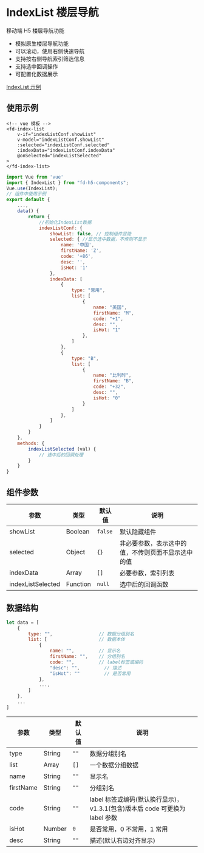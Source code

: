 # IndexList 楼层导航

移动端 H5 楼层导航功能

-   模拟原生楼层导航功能
-   可以滚动，使用右侧快速导航
-   支持按右侧导航索引筛选信息
-   支持选中回调操作
-   可配置化数据展示

[IndexList 示例](http://fd.peilian.com/h5/index-list)

<!-- ## 准备工作
:::tip 下载并安装
`npm install -D fd-h5-components` 或 `cnpm install -D fd-h5-components`
::: -->

## 使用示例

```vue
<!-- vue 模板 -->
<fd-index-list
	v-if="indexListConf.showList"
	v-model="indexListConf.showList"
	:selected="indexListConf.selected"
	:indexData="indexListConf.indexData"
	@onSelected="indexListSelected"
>
</fd-index-list>
```

```js
import Vue from 'vue'
import { IndexList } from "fd-h5-components";
Vue.use(IndexList);
// 组件中使用示例
export default {
    ...,
    data() {
        return {
            //初始化IndexList数据
			indexListConf: {
                showList: false, // 控制组件显隐
                selected: { //显示选中数据，不传则不显示
                    name: '中国',
                    firstName: 'Z',
                    code: '+86',
                    desc: '',
                    isHot: '1'
                },
                indexData: [
                    {
                        type: "常用",
                        list: [
                            {
                                name: "美国",
                                firstName: "M",
                                code: "+1",
                                desc: "",
                                isHot: "1"
                            },
                        ]
                    },
                    {
                        type: "B",
                        list: [
                            {
                                name: "比利时",
                                firstName: "B",
                                code: "+32",
                                desc: "",
                                isHot: "0"
                            }
                        ]
                    },
                ]
            }
        }
    },
    methods: {
        indexListSelected (val) {
            // 选中后的回调处理
        }
    }
}
```

## 组件参数

| 参数              | 类型     | 默认值  | 说明                                               |
| ----------------- | -------- | ------- | -------------------------------------------------- |
| showList          | Boolean  | `false` | 默认隐藏组件                                       |
| selected          | Object   | `{}`    | 非必要参数，表示选中的值，不传则页面不显示选中的值 |
| indexData         | Array    | `[]`    | 必要参数，索引列表                                 |
| indexListSelected | Function | `null`  | 选中后的回调函数                                   |

## 数据结构

```js
let data = [
    {
        type: "",                 // 数据分组别名
        list: [                   // 数据本体
            {
                name: "",         // 显示名
                firstName: "",    // 分组别名
                code: "",         // label标签或编码
                "desc": "",         // 描述
                "isHot": ""         // 是否常用
            },
            ...,
        ]
    },
    ...
]
```

| 参数      | 类型   | 默认值 | 说明                                                                        |
| --------- | ------ | ------ | --------------------------------------------------------------------------- |
| type      | String | `""`   | 数据分组别名                                                                |
| list      | Array  | `[]`   | 一个数据分组数据                                                            |
| name      | String | `""`   | 显示名                                                                      |
| firstName | String | `""`   | 分组别名                                                                    |
| code      | String | `""`   | label 标签或编码(默认换行显示)，v1.3.1(包含)版本后 code 可更换为 label 参数 |
| isHot     | Number | `0`    | 是否常用，0 不常用，1 常用                                                  |
| desc      | String | `""`   | 描述(默认右边对齐显示)                                                      |

